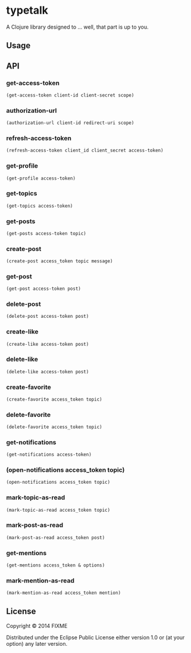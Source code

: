 # typetalk

A Clojure library designed to ... well, that part is up to you.

## Usage



## API

### get-access-token

```clojure
(get-access-token client-id client-secret scope)
```


### authorization-url

```clojure
(authorization-url client-id redirect-uri scope)
```


### refresh-access-token

```clojure
(refresh-access-token client_id client_secret access-token)
```


### get-profile

```clojure
(get-profile access-token)
```


### get-topics

```clojure
(get-topics access-token)
```


### get-posts

```clojure
(get-posts access-token topic)
```


### create-post

```clojure
(create-post access_token topic message)
```


### get-post

```clojure
(get-post access-token post)
 ```
 

### delete-post

```clojure
(delete-post access-token post)
 ```
 

### create-like

```clojure
(create-like access-token post)
```


### delete-like

```clojure
(delete-like access-token post)
```


### create-favorite

```clojure
(create-favorite access_token topic)
```


### delete-favorite

```clojure
(delete-favorite access_token topic)
```


### get-notifications

```clojure
(get-notifications access-token)
```
 

### (open-notifications access_token topic)

```clojure
(open-notifications access_token topic)
```


### mark-topic-as-read

```clojure
(mark-topic-as-read access_token topic)
```

### mark-post-as-read

```clojure
(mark-post-as-read access_token post)
```


### get-mentions

```clojure
(get-mentions access_token & options)
```


### mark-mention-as-read

```clojure
(mark-mention-as-read access_token mention)
```


## License

Copyright © 2014 FIXME

Distributed under the Eclipse Public License either version 1.0 or (at
your option) any later version.
